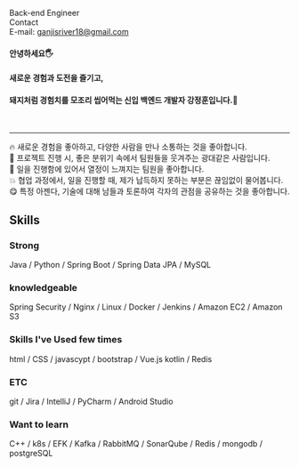 
Back-end Engineer
<br>
  Contact
  <br>
  E-mail: ganjisriver18@gmail.com
  
  
#### 안녕하세요🖐
#### 새로운 경험과 도전을 즐기고,
#### 돼지처럼 경험치를 모조리 씹어먹는 신입 백엔드 개발자 강정훈입니다.🐷
  <br>
  <hr>

🔥 새로운 경험을 좋아하고, 다양한 사람을 만나 소통하는 것을 좋아합니다.<br>
🤡 프로젝트 진행 시, 좋은 분위기 속에서 팀원들을 웃겨주는 광대같은 사람입니다.
<br>
🌈 일을 진행함에 있어서 열정이 느껴지는 팀원을 좋아합니다.
<br>
💥 협업 과정에서, 일을 진행할 때, 제가 납득하지 못하는 부분은 끊임없이 물어봅니다.
<br>
😋 특정 아젠다, 기술에 대해 남들과 토론하여 각자의 관점을 공유하는 것을 좋아합니다.
  <br>
## Skills

### Strong
Java / Python / Spring Boot / Spring Data JPA / MySQL

### knowledgeable
Spring Security / Nginx / Linux / Docker / Jenkins / Amazon EC2 / Amazon S3

### Skills I've Used few times
html / CSS / javascypt / bootstrap / Vue.js
kotlin / Redis

### ETC
git / Jira / IntelliJ / PyCharm / Android Studio

### Want to learn
C++ / k8s / EFK / Kafka / RabbitMQ / SonarQube / Redis / mongodb / postgreSQL

